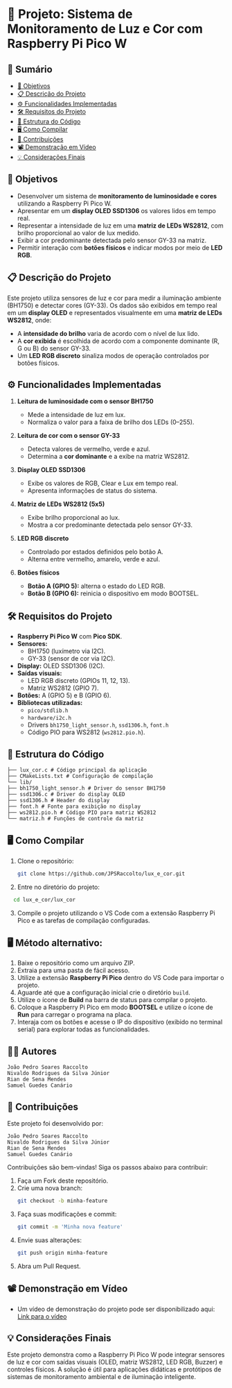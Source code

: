 # 🌈 Projeto: Sistema de Monitoramento de Luz e Cor com Raspberry Pi Pico W

## 📑 Sumário

- [🎯 Objetivos](#-objetivos)
- [📋 Descrição do Projeto](#-descrição-do-projeto)
- [⚙️ Funcionalidades Implementadas](#️-funcionalidades-implementadas)
- [🛠️ Requisitos do Projeto](#️-requisitos-do-projeto)
- [📂 Estrutura do Código](#-estrutura-do-código)
- [🖥️ Como Compilar](#️-como-compilar)
- [🤝 Contribuições](#-contribuições)
- [📽️ Demonstração em Vídeo](#️-demonstração-em-vídeo)
- [💡 Considerações Finais](#-considerações-finais)

## 🎯 Objetivos

- Desenvolver um sistema de **monitoramento de luminosidade e cores** utilizando a Raspberry Pi Pico W.  
- Apresentar em um **display OLED SSD1306** os valores lidos em tempo real.  
- Representar a intensidade de luz em uma **matriz de LEDs WS2812**, com brilho proporcional ao valor de lux medido.  
- Exibir a cor predominante detectada pelo sensor GY-33 na matriz.  
- Permitir interação com **botões físicos** e indicar modos por meio de **LED RGB**.  

## 📋 Descrição do Projeto

Este projeto utiliza sensores de luz e cor para medir a iluminação ambiente (BH1750) e detectar cores (GY-33). Os dados são exibidos em tempo real em um **display OLED** e representados visualmente em uma **matriz de LEDs WS2812**, onde:

- A **intensidade do brilho** varia de acordo com o nível de lux lido.  
- A **cor exibida** é escolhida de acordo com a componente dominante (R, G ou B) do sensor GY-33.  
- Um **LED RGB discreto** sinaliza modos de operação controlados por botões físicos.  

## ⚙️ Funcionalidades Implementadas

1. **Leitura de luminosidade com o sensor BH1750**  
   - Mede a intensidade de luz em lux.  
   - Normaliza o valor para a faixa de brilho dos LEDs (0–255).  

2. **Leitura de cor com o sensor GY-33**  
   - Detecta valores de vermelho, verde e azul.  
   - Determina a **cor dominante** e a exibe na matriz WS2812.  

3. **Display OLED SSD1306**  
   - Exibe os valores de RGB, Clear e Lux em tempo real.  
   - Apresenta informações de status do sistema.  

4. **Matriz de LEDs WS2812 (5x5)**  
   - Exibe brilho proporcional ao lux.  
   - Mostra a cor predominante detectada pelo sensor GY-33.  

5. **LED RGB discreto**  
   - Controlado por estados definidos pelo botão A.  
   - Alterna entre vermelho, amarelo, verde e azul.  

6. **Botões físicos**  
   - **Botão A (GPIO 5):** alterna o estado do LED RGB.  
   - **Botão B (GPIO 6):** reinicia o dispositivo em modo BOOTSEL.  

## 🛠️ Requisitos do Projeto

- **Raspberry Pi Pico W** com **Pico SDK**.  
- **Sensores:**
  - BH1750 (luxímetro via I2C).  
  - GY-33 (sensor de cor via I2C).  
- **Display:** OLED SSD1306 (I2C).  
- **Saídas visuais:**
  - LED RGB discreto (GPIOs 11, 12, 13).  
  - Matriz WS2812 (GPIO 7).  
- **Botões:** A (GPIO 5) e B (GPIO 6).  
- **Bibliotecas utilizadas:**
  - `pico/stdlib.h`  
  - `hardware/i2c.h`  
  - Drivers `bh1750_light_sensor.h`, `ssd1306.h`, `font.h`  
  - Código PIO para WS2812 (`ws2812.pio.h`).  

## 📂 Estrutura do Código

```
├── lux_cor.c # Código principal da aplicação
├── CMakeLists.txt # Configuração de compilação
└── lib/
├── bh1750_light_sensor.h # Driver do sensor BH1750
├── ssd1306.c # Driver do display OLED
├── ssd1306.h # Header do display
├── font.h # Fonte para exibição no display
├── ws2812.pio.h # Código PIO para matriz WS2812
└── matriz.h # Funções de controle da matriz
```
## 🖥️ Como Compilar

1. Clone o repositório:
   ```bash
   git clone https://github.com/JPSRaccolto/lux_e_cor.git
   ```
2. Entre no diretório do projeto:
```bash
  cd lux_e_cor/lux_cor
```
3.  Compile o projeto utilizando o VS Code com a extensão Raspberry Pi Pico e as tarefas de compilação configuradas.
   
## 🖥️ Método alternativo:

1.  Baixe o repositório como um arquivo ZIP.
2.  Extraia para uma pasta de fácil acesso.
3.  Utilize a extensão **Raspberry Pi Pico** dentro do VS Code para importar o projeto.
4.  Aguarde até que a configuração inicial crie o diretório `build`.
5.  Utilize o ícone de **Build** na barra de status para compilar o projeto.
6.  Coloque a Raspberry Pi Pico em modo **BOOTSEL** e utilize o ícone de **Run** para carregar o programa na placa.
7.  Interaja com os botões e acesse o IP do dispositivo (exibido no terminal serial) para explorar todas as funcionalidades.

## 🧑‍💻 Autores
```
João Pedro Soares Raccolto
Nivaldo Rodrigues da Silva Júnior
Rian de Sena Mendes
Samuel Guedes Canário
```
## 🤝 Contribuições

Este projeto foi desenvolvido por:
```
João Pedro Soares Raccolto
Nivaldo Rodrigues da Silva Júnior
Rian de Sena Mendes
Samuel Guedes Canário
```
Contribuições são bem-vindas! Siga os passos abaixo para contribuir:

1.  Faça um Fork deste repositório.
2.  Crie uma nova branch:
    ```bash
    git checkout -b minha-feature
    ```
3.  Faça suas modificações e commit:
    ```bash
    git commit -m 'Minha nova feature'
    ```
4.  Envie suas alterações:
    ```bash
    git push origin minha-feature
    ```
5.  Abra um Pull Request.

## 📽️ Demonstração em Vídeo

- Um vídeo de demonstração do projeto pode ser disponibilizado aqui: [Link para o vídeo](https://drive.google.com/file/d/1n5OwWFpV1t55j5IWqhUlCTDnHYD49xRZ/view?usp=drivesdk)

## 💡 Considerações Finais
Este projeto demonstra como a Raspberry Pi Pico W pode integrar sensores de luz e cor com saídas visuais (OLED, matriz WS2812, LED RGB, Buzzer) e controles físicos.
A solução é útil para aplicações didáticas e protótipos de sistemas de monitoramento ambiental e de iluminação inteligente.
